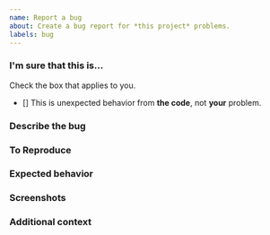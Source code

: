 ```yaml
---
name: Report a bug
about: Create a bug report for *this project* problems.
labels: bug
---
```


### I'm sure that this is...
Check the box that applies to you.
- [] This is unexpected behavior from **the code**, not **your** problem.

### Describe the bug
<!-- A clear and concise description of what the bug is. -->

### To Reproduce
<!--
Steps to reproduce the behavior:
1. Go to '...'
2. Click on '....'
3. Scroll down to '....'
4. See error
-->

### Expected behavior
<!-- A clear and concise description of what you expected to happen. -->

### Screenshots
<!-- If applicable, add screenshots to help explain the bug. -->

### Additional context
<!-- Add any other context about the bug here. -->